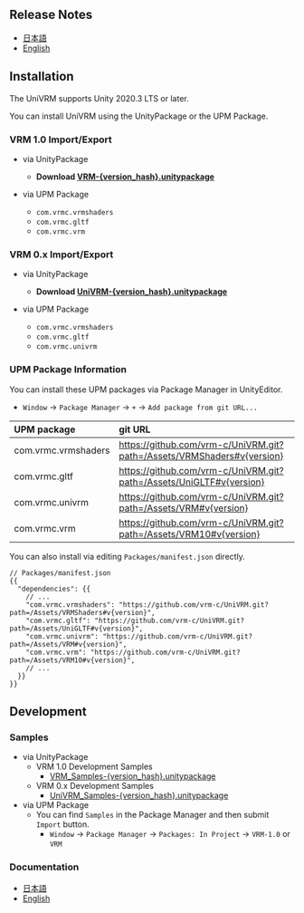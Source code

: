 ## Release Notes

- [日本語](https://vrm-c.github.io/UniVRM/ja/release/100/v{version}.html)
- [English](https://vrm-c.github.io/UniVRM/en/release/100/v{version}.html)

## Installation

The UniVRM supports Unity 2020.3 LTS or later.

You can install UniVRM using the UnityPackage or the UPM Package.

### VRM 1.0 Import/Export

- via UnityPackage
  - **Download [VRM-{version_hash}.unitypackage](https://github.com/vrm-c/UniVRM/releases/download/v{version}/VRM-{version_hash}.unitypackage)**

- via UPM Package
  - `com.vrmc.vrmshaders`
  - `com.vrmc.gltf`
  - `com.vrmc.vrm`

### VRM 0.x Import/Export

- via UnityPackage
  - **Download [UniVRM-{version_hash}.unitypackage](https://github.com/vrm-c/UniVRM/releases/download/v{version}/UniVRM-{version_hash}.unitypackage)**

- via UPM Package
  - `com.vrmc.vrmshaders`
  - `com.vrmc.gltf`
  - `com.vrmc.univrm`

### UPM Package Information
You can install these UPM packages via Package Manager in UnityEditor.

- `Window` -> `Package Manager` -> `+` -> `Add package from git URL...`

|     UPM package     |                                git URL                                 |
| :------------------ | :--------------------------------------------------------------------- |
| com.vrmc.vrmshaders | https://github.com/vrm-c/UniVRM.git?path=/Assets/VRMShaders#v{version} |
| com.vrmc.gltf       | https://github.com/vrm-c/UniVRM.git?path=/Assets/UniGLTF#v{version}    |
| com.vrmc.univrm     | https://github.com/vrm-c/UniVRM.git?path=/Assets/VRM#v{version}        |
| com.vrmc.vrm        | https://github.com/vrm-c/UniVRM.git?path=/Assets/VRM10#v{version}      |

You can also install via editing `Packages/manifest.json` directly.

```json5
// Packages/manifest.json
{{
  "dependencies": {{
    // ...
    "com.vrmc.vrmshaders": "https://github.com/vrm-c/UniVRM.git?path=/Assets/VRMShaders#v{version}",
    "com.vrmc.gltf": "https://github.com/vrm-c/UniVRM.git?path=/Assets/UniGLTF#v{version}",
    "com.vrmc.univrm": "https://github.com/vrm-c/UniVRM.git?path=/Assets/VRM#v{version}",
    "com.vrmc.vrm": "https://github.com/vrm-c/UniVRM.git?path=/Assets/VRM10#v{version}",
    // ...
  }}
}}
```

## Development
### Samples
- via UnityPackage
  - VRM 1.0 Development Samples
    - [VRM_Samples-{version_hash}.unitypackage](https://github.com/vrm-c/UniVRM/releases/download/v{version}/VRM_Samples-{version_hash}.unitypackage)
  - VRM 0.x Development Samples
    - [UniVRM_Samples-{version_hash}.unitypackage](https://github.com/vrm-c/UniVRM/releases/download/v{version}/UniVRM_Samples-{version_hash}.unitypackage)
- via UPM Package
  - You can find `Samples` in the Package Manager and then submit `Import` button.
    - `Window` -> `Package Manager` -> `Packages: In Project` -> `VRM-1.0` or `VRM`

### Documentation

- [日本語](https://vrm-c.github.io/UniVRM/ja/vrm1/index.html)
- [English](https://vrm-c.github.io/UniVRM/en/vrm1/index.html)
